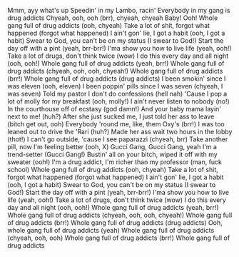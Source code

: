 Mmm, ayy what's up
Speedin' in my Lambo, racin'
Everybody in my gang is drug addicts
Chyeah, ooh, ooh (brr), chyeah, chyeah
Baby!
Ooh!
Whole gang full of drug addicts (ooh, chyeah)
Take a lot of shit, forgot what happened (forgot what happened)
I ain't gon' lie, I got a habit (ooh, I got a habit)
Swear to God, you can't be on my status (I swear to God!)
Start the day off with a pint (yeah, brr-brr!)
I'ma show you how to live life (yeah, ooh!)
Take a lot of drugs, don't think twice (wow)
I do this every day and all night (ooh, ooh!)
Whole gang full of drug addicts (yeah, brr!)
Whole gang full of drug addicts (chyeah, ooh, ooh, chyeah!)
Whole gang full of drug addicts (brr!)
Whole gang full of drug addicts (drug addicts)
I been smokin' since I was eleven (ooh, eleven)
I been poppin' pills since I was seven (chyeah, I was seven)
Told my pastor I don't do confessions (hell nah)
'Cause I pop a lot of molly for my breakfast (ooh, molly!)
I ain't never listen to nobody (no!)
In the courthouse off of ecstasy (god damn!)
And your baby mama layin' next to me! (huh?)
After she just sucked me, I just told her ass to leave (bitch get out, ooh)
Everybody 'round me, like, them Oxy's (brr!)
I was too leaned out to drive the 'Rari (huh?)
Made her ass wait two hours in the lobby (thot!)
I can't go outside, 'cause I see paparazzi (chyeah, brr)
Take another pill, now I'm feeling better (ooh, X)
Gucci Gang, Gucci Gang, yeah I'm a trend-setter (Gucci Gang!)
Bustin' all on your bitch, wiped it off with my sweater (ooh!)
I'm a drug addict, I'm richer than my professor (man, fuck school)
Whole gang full of drug addicts (ooh, chyeah)
Take a lot of shit, forgot what happened (forgot what happened)
I ain't gon' lie, I got a habit (ooh, I got a habit)
Swear to God, you can't be on my status (I swear to God!)
Start the day off with a pint (yeah, brr-brr!)
I'ma show you how to live life (yeah, ooh!)
Take a lot of drugs, don't think twice (wow)
I do this every day and all night (ooh, ooh!)
Whole gang full of drug addicts (yeah, brr!)
Whole gang full of drug addicts (chyeah, ooh, ooh, chyeah!)
Whole gang full of drug addicts (brr!)
Whole gang full of drug addicts (drug addicts)
Ooh, whole gang full of drug addicts (yeah)
Whole gang full of drug addicts (chyeah, ooh, ooh)
Whole gang full of drug addicts (brr!)
Whole gang full of drug addicts